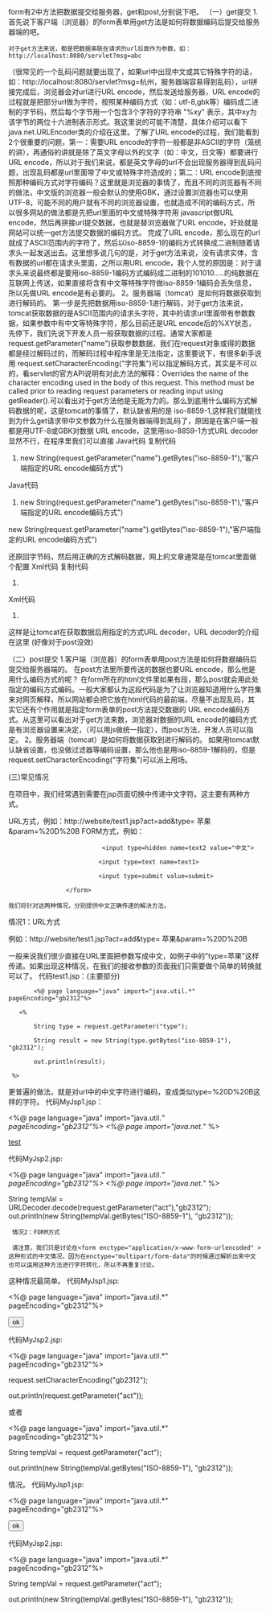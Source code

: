form有2中方法把数据提交给服务器，get和post,分别说下吧。
（一）get提交
  1.首先说下客户端（浏览器）的form表单用get方法是如何将数据编码后提交给服务器端的吧。
 
    对于get方法来说，都是把数据串联在请求的url后面作为参数，如：http://localhost:8080/servlet?msg=abc
（很常见的一个乱码问题就要出现了，如果url中出现中文或其它特殊字符的话，如：http://localhost:8080/servlet?msg=杭州，服务器端容易得到乱码），url拼接完成后，浏览器会对url进行URL encode，然后发送给服务器，URL encode的过程就是把部分url做为字符，按照某种编码方式（如：utf-8,gbk等）编码成二进制的字节码，然后每个字节用一个包含3个字符的字符串 "%xy" 表示，其中xy为该字节的两位十六进制表示形式。我这里说的可能不清楚，具体介绍可以看下java.net.URLEncoder类的介绍在这里。了解了URL encode的过程，我们能看到2个很重要的问题，第一：需要URL encode的字符一般都是非ASCII的字符（笼统的讲），再通俗的讲就是除了英文字母以外的文字（如：中文，日文等）都要进行URL encode，所以对于我们来说，都是英文字母的url不会出现服务器得到乱码问题，出现乱码都是url里面带了中文或特殊字符造成的；第二：URL encode到底按照那种编码方式对字符编码？这里就是浏览器的事情了，而且不同的浏览器有不同的做法，中文版的浏览器一般会默认的使用GBK，通过设置浏览器也可以使用UTF-8，可能不同的用户就有不同的浏览器设置，也就造成不同的编码方式，所以很多网站的做法都是先把url里面的中文或特殊字符用 javascript做URL encode，然后再拼接url提交数据，也就是替浏览器做了URL encode，好处就是网站可以统一get方法提交数据的编码方式。 完成了URL encode，那么现在的url就成了ASCII范围内的字符了，然后以iso-8859-1的编码方式转换成二进制随着请求头一起发送出去。这里想多说几句的是，对于get方法来说，没有请求实体，含有数据的url都在请求头里面，之所以用URL encode，我个人觉的原因是：对于请求头来说最终都是要用iso-8859-1编码方式编码成二进制的101010.....的纯数据在互联网上传送，如果直接将含有中文等特殊字符做iso-8859-1编码会丢失信息，所以先做URL encode是有必要的。
   2。服务器端（tomcat）是如何将数据获取到进行解码的。
   第一步是先把数据用iso-8859-1进行解码，对于get方法来说，tomcat获取数据的是ASCII范围内的请求头字符，其中的请求url里面带有参数数据，如果参数中有中文等特殊字符，那么目前还是URL encode后的%XY状态，先停下，我们先说下开发人员一般获取数据的过程。通常大家都是request.getParameter("name")获取参数数据，我们在request对象或得的数据都是经过解码过的，而解码过程中程序里是无法指定，这里要说下，有很多新手说用 request.setCharacterEncoding("字符集")可以指定解码方式，其实是不可以的，看servlet的官方API说明有对此方法的解释：Overrides the name of the character encoding used in the body of this request. This method must be called prior to reading request parameters or reading input using getReader().可以看出对于get方法他是无能为力的。那么到底用什么编码方式解码数据的呢，这是tomcat的事情了，默认缺省用的是 iso-8859-1,这样我们就能找到为什么get请求带中文参数为什么在服务器端得到乱码了，原因是在客户端一般都是用UTF-8或GBK对数据 URL encode，这里用iso-8859-1方式URL decoder显然不行，在程序里我们可以直接
Java代码 复制代码

   1. new String(request.getParameter("name").getBytes("iso-8859-1"),"客户端指定的URL encode编码方式") 

Java代码

   1. new String(request.getParameter("name").getBytes("iso-8859-1"),"客户端指定的URL encode编码方式") 

new String(request.getParameter("name").getBytes("iso-8859-1"),"客户端指定的URL encode编码方式")


还原回字节码，然后用正确的方式解码数据，网上的文章通常是在tomcat里面做个配置
Xml代码 复制代码

   1. <Connector port="8080" protocol="HTTP/1.1" maxThreads="150" connectionTimeout="20000" redirectPort="8443" URIEncoding="GBK"/> 

Xml代码

   1. <Connector port="8080" protocol="HTTP/1.1" maxThreads="150" connectionTimeout="20000" redirectPort="8443" URIEncoding="GBK"/> 

<Connector port="8080" protocol="HTTP/1.1" maxThreads="150" connectionTimeout="20000" redirectPort="8443" URIEncoding="GBK"/>


这样是让tomcat在获取数据后用指定的方式URL decoder，URL decoder的介绍在这里 (好像对于post没效)


（二）post提交
1.客户端（浏览器）的form表单用post方法是如何将数据编码后提交给服务器端的。
  在post方法里所要传送的数据也要URL encode，那么他是用什么编码方式的呢？
   在form所在的html文件里如果有段<meta http-equiv="Content-Type" content="text/html; charset=字符集（GBK，utf-8等）"/>，那么post就会用此处指定的编码方式编码。一般大家都认为这段代码是为了让浏览器知道用什么字符集来对网页解释，所以网站都会把它放在html代码的最前端，尽量不出现乱码，其实它还有个作用就是指定form表单的post方法提交数据的 URL encode编码方式。从这里可以看出对于get方法来数，浏览器对数据的URL encode的编码方式是有浏览器设置来决定，（可以用js做统一指定），而post方法，开发人员可以指定。
2。服务器端（tomcat）是如何将数据获取到进行解码的。
如果用tomcat默认缺省设置，也没做过滤器等编码设置，那么他也是用iso-8859-1解码的，但是 request.setCharacterEncoding("字符集")可以派上用场。

(三)常见情况



在项目中，我们经常遇到需要在jsp页面切换中传递中文字符。这主要有两种方式。

URL方式，例如：http://website/test1.jsp?act=add&type= 苹果&param=%20D%20B
FORM方式，例如：
                     <form name=test mehtod="post">

                              <input type=hidden name=text2 value="中文">

                             <input type=text name=text1>

                             <input type=submit value=submit>

                    </form>

    我们将针对这两种情况，分别提供中文正确传递的解决方法。

情况1：URL方式

例如：http://website/test1.jsp?act=add&type= 苹果&param=%20D%20B

一般来说我们很少直接在URL里面把参数写成中文，如例子中的"type=苹果"这样传递。如果出现这种情况，在我们的接收参数的页面我们只需要做个简单的转换就可以了。
            代码test1.jsp：(主要部分)

           <%@ page language="java" import="java.util.*" pageEncoding="gb2312"%>

       <%

           String type = request.getParameter("type");

           String result = new String(type.getBytes("iso-8859-1"), "gb2312");    

           out.println(result); 

     %>

更普遍的做法，就是对url中的中文字符进行编码，变成类似type=%20D%20B这样的字符。
代码MyJsp1.jsp：

<%@ page language="java" import="java.util.*" pageEncoding="gb2312"%>
<%@ page import="java.net.*" %>

<a href='./MyJsp2.jsp?act=<%=URLEncoder.encode("中国人","gb2312")%>'> test</a>

代码MyJsp2.jsp:

<%@ page language="java" import="java.util.*" pageEncoding="gb2312"%>
<%@ page import="java.net.*" %>

String tempVal = URLDecoder.decode(request.getParameter("act"),"gb2312");
out.println(new String(tempVal.getBytes("ISO-8859-1"), "gb2312"));

     情况2：FORM方式

     请注意，我们只是讨论在<form enctype="application/x-www-form-urlencoded" >这种形式的中文情况，因为在enctype="multipart/form-data"的时候通过解析出来中文也可以运用这种方法进行字符转化，所以不再重复讨论。

<form method=post>这种情况最简单。
代码MyJsp1.jsp:

<%@ page language="java" import="java.util.*" pageEncoding="gb2312"%>

<form action="./MyJsp2.jsp" method="post" enctype="application/x-www-form-urlencoded" >
<input type=hidden name=act value=动作 />
<input type=submit value=ok>
</form>

代码MyJsp2.jsp:

<%@ page language="java" import="java.util.*" pageEncoding="gb2312"%>

request.setCharacterEncoding("gb2312");

out.println(request.getParameter("act"));

或者

<%@ page language="java" import="java.util.*" pageEncoding="gb2312"%>

String tempVal = request.getParameter("act");

out.println(new String(tempVal.getBytes("ISO-8859-1"), "gb2312"));

<form method=get>情况。
代码MyJsp1.jsp:

<%@ page language="java" import="java.util.*" pageEncoding="gb2312"%>

<form action="./MyJsp2.jsp" method="get" enctype="application/x-www-form-urlencoded" >
<input type=hidden name=act value=动作 />
<input type=submit value=ok>
</form>

代码MyJsp2.jsp:

         

<%@ page language="java" import="java.util.*" pageEncoding="gb2312"%>

String tempVal = request.getParameter("act");

out.println(new String(tempVal.getBytes("ISO-8859-1"), "gb2312"));
